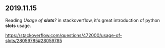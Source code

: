 2019.11.15
---
Reading *Usage of __slots__?* in stackoverflow, it's great introduction of python __slots__ usage.

<https://stackoverflow.com/questions/472000/usage-of-slots/28059785#28059785>

